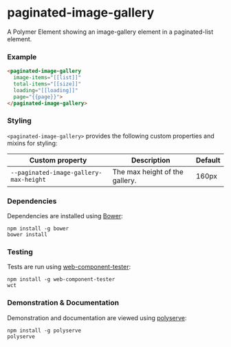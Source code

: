 # paginated-image-gallery

A Polymer Element showing an image-gallery element in a paginated-list element.

### Example
```html
<paginated-image-gallery
  image-items="[[list]]"
  total-items="[[size]]"
  loading="[[loading]]"
  page="{{page}}">
</paginated-image-gallery>
```

### Styling

`<paginated-image-gallery>` provides the following custom properties and mixins for styling:

Custom property                        | Description                    | Default
---------------------------------------|--------------------------------|--------
`--paginated-image-gallery-max-height` | The max height of the gallery. | 160px


### Dependencies

Dependencies are installed using [Bower](http://bower.io/):

    npm install -g bower
    bower install

### Testing

Tests are run using [web-component-tester](https://github.com/Polymer/web-component-tester):

    npm install -g web-component-tester
    wct

### Demonstration & Documentation

Demonstration and documentation are viewed using [polyserve](https://github.com/PolymerLabs/polyserve):

    npm install -g polyserve
    polyserve

